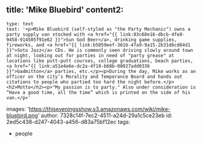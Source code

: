 title: 'Mike Bluebird'
content2:
  -
    type: text
    text: '<p>Mike Bluebird (self-styled as "the Party Mechanic") owns a party supply van stocked with <a href="{{ link:03c68e16-dbcb-4fe8-9458-914505f91e62 }}">Sun God Beer</a>, drinking game supplies, fireworks, and <a href="{{ link:b5059eef-3616-47a9-9a15-2b31d6cd64d1 }}">Soto Jazz</a> CDs. He is commonly seen driving slowly around town at night, looking out for parties in need of "party grease" at locations like putt-putt courses, college graduations, beach parties, <a href="{{ link:a51e4e6e-dc2a-4f10-b68b-00027add0336 }}">badmitton</a> parties, etc.</p><p>During the day, Mike works as an officer on the city’s Morality and Temperance Board and hands out citations to people who partied too hard the night before.</p><h2>Motto</h2><p>"My passion is to party." Also under consideration is “Have a good time, all the time” which is printed on the side of his van.</p>'
images: 'https://thiseveningsshow.s3.amazonaws.com/wiki/mike-bluebird.png'
author: 7328c14f-7ec2-4511-a24d-29a1c5ce23eb
id: 2ed5c438-d247-4043-a456-d83a75bf12ec
tags:
  - people
